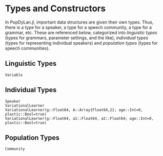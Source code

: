 # Types and Constructors

In PopDyLan.jl, important data structures are given their own types. Thus, there is a type for a speaker, a type for a speech community, a type for a grammar, etc. These are referenced below, categorized into *linguistic types* (types for grammars, parameter settings, and the like), *individual types* (types for representing individual speakers) and *population types* (types for speech communities).


## Linguistic Types

```@docs
Variable
```

## Individual Types

```@docs
Speaker
VariationalLearner
VariationalLearner(g::Float64, A::Array{Float64,2}; age::Int=0, plastic::Bool=true)
VariationalLearner(g::Float64, a1::Float64, a2::Float64; age::Int=0, plastic::Bool=true)
```

## Population Types

```@docs
Community
```
